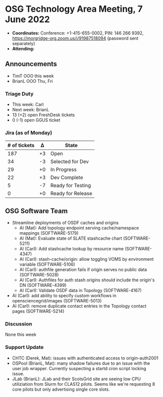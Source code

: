# OSG Technology Area Meeting, 7 June 2022

-   **Coordinates:** Conference: +1-415-655-0002, PIN: 146 266 9392,
    <https://morgridge-org.zoom.us/j/91987518094> (password sent separately)
-   **Attending:**

## Announcements

- TimT OOO this week
- BrianL OOO Thu, Fri

### Triage Duty

-   This week: Carl
-   Next week: BrianL
-   13 (+2) open FreshDesk tickets
-   0 (-1) open GGUS ticket

### Jira (as of Monday)

| # of tickets | &Delta; | State             |
|--------------|---------|-------------------|
| 187          | +3      | Open              |
| 34           | -3      | Selected for Dev  |
| 29           | +0      | In Progress       |
| 22           | +3      | Dev Complete      |
| 5            | -7      | Ready for Testing |
| 0            | +0      | Ready for Release |

## OSG Software Team

-   Streamline deployments of OSDF caches and origins
    -   AI (Mat): Add topology endpoint serving cache/namespace mappings (SOFTWARE-5179)
    -   AI (Mat): Evaluate state of SLATE stashcache chart (SOFTWARE-5211)
    -   AI (Carl): Add stashcache lookup by resource name (SOFTWARE-4347)
    -   AI (Carl): stash-cache/origin: allow toggling VOMS by environment variable (SOFTWARE-5106)
    -   AI (Carl): authfile generation fails if origin serves no public data (SOFTWARE-5028)
    -   AI (Carl): Authfiles for auth stash origins should include the origin's DN (SOFTWARE-4399)
    -   AI (Carl): Validate OSDF data in Topology (SOFTWARE-4167)
-   AI (Carl): add ability to specify custom workflows in opensciencegrid/images (SOFTWARE-5013)
-   AI (Carl): remove duplicate contact entries in the Topology contact pages (SOFTWARE-5214)

### Discussion

None this week

### Support Update

-   CHTC (Derek, Mat): issues with authenticated access to origin-auth2001
-   OSPool (BrianL, Mat): many shadow failures due to an issue with the user job wrapper.
    Currently suspecting a startd cron script locking issue.
-   JLab (BrianL): JLab and their ScotsGrid site are seeing low CPU utiliziation from Slurm for CLAS12 pilots.
    Seems like we're requesting 8 core pilots but only advertising single core slots.
